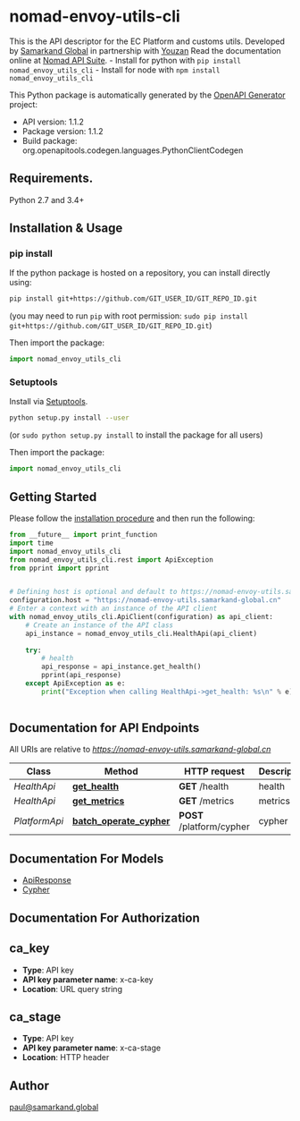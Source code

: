 # nomad-envoy-utils-cli
This is the API descriptor for the EC Platform and customs utils. Developed by [Samarkand Global](https://samarkand.global) in partnership with [Youzan](https://www.youzan.com/) Read the documentation online at [Nomad API Suite](https://api.samarkand.io/). - Install for python with `pip install nomad_envoy_utils_cli` - Install for node with `npm install nomad_envoy_utils_cli`

This Python package is automatically generated by the [OpenAPI Generator](https://openapi-generator.tech) project:

- API version: 1.1.2
- Package version: 1.1.2
- Build package: org.openapitools.codegen.languages.PythonClientCodegen

## Requirements.

Python 2.7 and 3.4+

## Installation & Usage
### pip install

If the python package is hosted on a repository, you can install directly using:

```sh
pip install git+https://github.com/GIT_USER_ID/GIT_REPO_ID.git
```
(you may need to run `pip` with root permission: `sudo pip install git+https://github.com/GIT_USER_ID/GIT_REPO_ID.git`)

Then import the package:
```python
import nomad_envoy_utils_cli
```

### Setuptools

Install via [Setuptools](http://pypi.python.org/pypi/setuptools).

```sh
python setup.py install --user
```
(or `sudo python setup.py install` to install the package for all users)

Then import the package:
```python
import nomad_envoy_utils_cli
```

## Getting Started

Please follow the [installation procedure](#installation--usage) and then run the following:

```python
from __future__ import print_function
import time
import nomad_envoy_utils_cli
from nomad_envoy_utils_cli.rest import ApiException
from pprint import pprint


# Defining host is optional and default to https://nomad-envoy-utils.samarkand-global.cn
configuration.host = "https://nomad-envoy-utils.samarkand-global.cn"
# Enter a context with an instance of the API client
with nomad_envoy_utils_cli.ApiClient(configuration) as api_client:
    # Create an instance of the API class
    api_instance = nomad_envoy_utils_cli.HealthApi(api_client)
    
    try:
        # health
        api_response = api_instance.get_health()
        pprint(api_response)
    except ApiException as e:
        print("Exception when calling HealthApi->get_health: %s\n" % e)
    
```

## Documentation for API Endpoints

All URIs are relative to *https://nomad-envoy-utils.samarkand-global.cn*

Class | Method | HTTP request | Description
------------ | ------------- | ------------- | -------------
*HealthApi* | [**get_health**](docs/HealthApi.md#get_health) | **GET** /health | health
*HealthApi* | [**get_metrics**](docs/HealthApi.md#get_metrics) | **GET** /metrics | metrics
*PlatformApi* | [**batch_operate_cypher**](docs/PlatformApi.md#batch_operate_cypher) | **POST** /platform/cypher | cypher


## Documentation For Models

 - [ApiResponse](docs/ApiResponse.md)
 - [Cypher](docs/Cypher.md)


## Documentation For Authorization


## ca_key

- **Type**: API key
- **API key parameter name**: x-ca-key
- **Location**: URL query string


## ca_stage

- **Type**: API key
- **API key parameter name**: x-ca-stage
- **Location**: HTTP header


## Author

paul@samarkand.global


